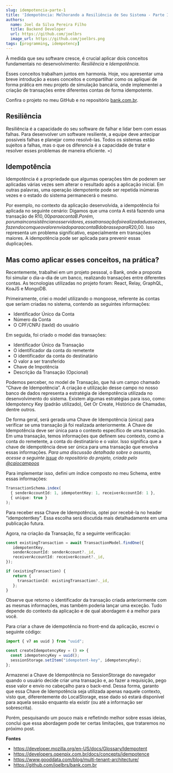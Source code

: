 ```yaml
---
slug: idempotencia-parte-1
title: 'Idempotência: Melhorando a Resiliência de Seu Sistema - Parte I'
authors:
  name: Joel da Silva Pereira Filho
  title: Backend Developer
  url: https://github.com/joelbrs
  image_url: https://github.com/joelbrs.png
tags: [programming, idempotency]
---
```


À medida que seu software cresce, é crucial aplicar dois conceitos fundamentais no desenvolvimento: _Resiliência_ e _Idempotência_.

Esses conceitos trabalham juntos em harmonia. Hoje, vou apresentar uma breve introdução a esses conceitos e compartilhar como os apliquei de forma prática em meu projeto de simulação bancária, onde implementei a criação de transações entre diferentes contas de forma idempotente.

Confira o projeto no meu GitHub e no repositório [bank.com.br](https://github.com/joelbrs/bank.com.br).

## Resiliência
Resiliência é a capacidade do seu software de falhar e lidar bem com essas falhas. Para desenvolver um software resiliente, a equipe deve antecipar possíveis falhas e planejar como resolvê-las. Todos os sistemas estão sujeitos a falhas, mas o que os diferencia é a capacidade de tratar e resolver esses problemas de maneira eficiente. =)

## Idempotência
Idempotência é a propriedade que algumas operações têm de poderem ser aplicadas várias vezes sem alterar o resultado após a aplicação inicial. Em outras palavras, uma operação idempotente pode ser repetida inúmeras vezes e o estado do sistema permanecerá o mesmo.

Por exemplo, no contexto da aplicação desenvolvida, a idempotência foi aplicada no seguinte cenário: Digamos que uma conta A está fazendo uma transação de R$10,00 para a conta B. Porém, por uma inconsistência nos servidores, essa transação foi realizada duas vezes, fazendo com que o valor enviado para a conta B dobrasse para R$20,00. Isso representa um problema significativo, especialmente em transações maiores. A idempotência pode ser aplicada para prevenir essas duplicações.

## Mas como aplicar esses conceitos, na prática?
Recentemente, trabalhei em um projeto pessoal, o Bank, onde a proposta foi simular o dia-a-dia de um banco, realizando transações entre diferentes contas. As tecnologias utilizadas no projeto foram: React, Relay, GraphQL, KoaJS e MongoDB.

Primeiramente, criei o model utilizando o mongoose, referente às contas que seriam criadas no sistema, contendo as seguintes informações:

- Identificador Único da Conta
- Número da Conta
- O CPF/CNPJ (taxId) do usuário

Em seguida, foi criado o model das transações:

- Identificador Único da Transação
- O identificador da conta do remetente
- O identificador da conta do destinatário
- O valor a ser transferido
- Chave de Impotência
- Descrição da Transação (Opcional)

Podemos perceber, no model de Transação, que há um campo chamado “Chave de Idempotência”. A criação e utilização desse campo no nosso banco de dados representa a estratégia de idempotência utilizada no desenvolvimento do sistema. Existem algumas estratégias para isso, como: Idempotency Key (padrão utilizado), Get Or Create, Histórico de Chamadas, dentre outros.

De forma geral, será gerada uma Chave de Idempotência (única) para verificar se uma transação já foi realizada anteriormente. A Chave de Idempotência deve ser única para o contexto específico de uma transação. Em uma transação, temos informações que definem seu contexto, como a conta do remetente, a conta do destinatário e o valor. Isso significa que a chave de idempotência deve ser única para uma transação que envolva essas informações. _Para uma discussão detalhada sobre o assunto, acesse a seguinte [issue](https://github.com/joelbrs/bank.com.br/issues/12) do repositório do projeto, criada pelo [@caiocampoos](https://github.com/caiocampoos)_

Para implementar isso, defini um índice composto no meu Schema, entre essas informações:

``` ts
TransactionSchema.index(
  { senderAccountId: 1, idempotentKey: 1, receiverAccountId: 1 },
  { unique: true }
);
```

Para receber essa Chave de Idempotência, optei por recebê-la no header "idempotentkey". Essa escolha será discutida mais detalhadamente em uma publicação futura.

Agora, na criação da Transação, fiz a seguinte verificação:

``` ts
const existingTransaction = await TransactionModel.findOne({
   idempotentKey,
   senderAccountId: senderAccount?._id,
   receiverAccountId: receiverAccount?._id,
});

if (existingTransaction) {
   return {
     transactionId: existingTransaction?._id,
   };
}
```

Observe que retorno o identificador da transação criada anteriormente com as mesmas informações, mas também poderia lançar uma exceção. Tudo depende do contexto da aplicação e de qual abordagem é a melhor para você.

Para criar a chave de idempotência no front-end da aplicação, escrevi o seguinte código:

``` ts
import { v7 as uuid } from "uuid";

const createIdempotencyKey = () => {
  const idempotencyKey = uuid();
  sessionStorage.setItem("idempotent-key", idempotencyKey);
};
```

Armazenei a Chave de Idempotência no SessionStorage do navegador quando o usuário decide criar uma transação e, ao fazer a requisição, pego esse valor e envio no cabeçalho para o back-end. Dessa forma, garanto que essa Chave de Idempotência seja utilizada apenas naquele contexto, visto que, diferentemente do LocalStorage, esse dado só estará disponível para aquela sessão enquanto ela existir (ou até a informação ser sobrescrita).

Porém, pesquisando um pouco mais e refletindo melhor sobre essas ideias, conclui que essa abordagem pode ter certas limitações, que trataremos no próximo post.

**Fontes**
- https://developer.mozilla.org/en-US/docs/Glossary/Idempotent
- https://developers.openpix.com.br/docs/concepts/idempotence
- https://www.gooddata.com/blog/multi-tenant-architecture/
- https://github.com/joelbrs/bank.com.br
